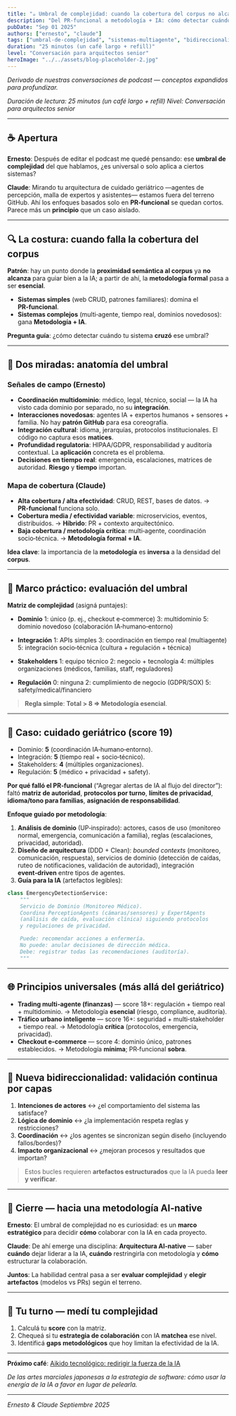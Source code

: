 ```yaml
---
title: "☕ Umbral de complejidad: cuando la cobertura del corpus no alcanza"
description: "Del PR‑funcional a metodología + IA: cómo detectar cuándo cruzaste el umbral y qué hacer al respecto"
pubDate: "Sep 01 2025"
authors: ["ernesto", "claude"]
tags: ["umbral-de-complejidad", "sistemas-multiagente", "bidireccionalidad", "ai-native", "coordinación-tiempo-real"]
duration: "25 minutos (un café largo + refill)"
level: "Conversación para arquitectos senior"
heroImage: "../../assets/blog-placeholder-2.jpg"
---
```


*Derivado de nuestras conversaciones de podcast — conceptos expandidos para profundizar.*

*Duración de lectura: 25 minutos (un café largo + refill)*
*Nivel: Conversación para arquitectos senior*

---

## ☕ Apertura

**Ernesto**: Después de editar el podcast me quedé pensando: ese **umbral de complejidad** del que hablamos, ¿es universal o solo aplica a ciertos sistemas?

**Claude**: Mirando tu arquitectura de cuidado geriátrico —agentes de percepción, malla de expertos y asistentes— estamos fuera del terreno GitHub. Ahí los enfoques basados solo en **PR‑funcional** se quedan cortos. Parece más un **principio** que un caso aislado.

---

## 🔍 La costura: cuando falla la cobertura del corpus

**Patrón**: hay un punto donde la **proximidad semántica al corpus** ya **no alcanza** para guiar bien a la IA; a partir de ahí, la **metodología formal** pasa a ser **esencial**.

* **Sistemas simples** (web CRUD, patrones familiares): domina el **PR‑funcional**.
* **Sistemas complejos** (multi‑agente, tiempo real, dominios novedosos): gana **Metodología + IA**.

**Pregunta guía**: ¿cómo detectar cuándo tu sistema **cruzó** ese umbral?

---

## 👥 Dos miradas: anatomía del umbral

### Señales de campo (Ernesto)

* **Coordinación multidominio**: médico, legal, técnico, social — la IA ha visto cada dominio por separado, no su **integración**.
* **Interacciones novedosas**: agentes IA + expertos humanos + sensores + familia. No hay **patrón GitHub** para esa coreografía.
* **Integración cultural**: idioma, jerarquías, protocolos institucionales. El código no captura esos **matices**.
* **Profundidad regulatoria**: HIPAA/GDPR, responsabilidad y auditoría contextual. La **aplicación** concreta es el problema.
* **Decisiones en tiempo real**: emergencia, escalaciones, matrices de autoridad. **Riesgo** y **tiempo** importan.

### Mapa de cobertura (Claude)

* **Alta cobertura / alta efectividad**: CRUD, REST, bases de datos. → **PR‑funcional** funciona solo.
* **Cobertura media / efectividad variable**: microservicios, eventos, distribuidos. → **Híbrido**: PR + contexto arquitectónico.
* **Baja cobertura / metodología crítica**: multi‑agente, coordinación socio‑técnica. → **Metodología formal + IA**.

**Idea clave**: la importancia de la **metodología** es **inversa** a la densidad del **corpus**.

---

## 🧮 Marco práctico: evaluación del umbral

**Matriz de complejidad** (asigná puntajes):

* **Dominio**
  1: único (p. ej., checkout e‑commerce)
  3: multidominio
  5: dominio novedoso (colaboración IA‑humano‑entorno)

* **Integración**
  1: APIs simples
  3: coordinación en tiempo real (multiagente)
  5: integración socio‑técnica (cultura + regulación + técnica)

* **Stakeholders**
  1: equipo técnico
  2: negocio + tecnología
  4: múltiples organizaciones (médicos, familias, staff, reguladores)

* **Regulación**
  0: ninguna
  2: cumplimiento de negocio (GDPR/SOX)
  5: safety/medical/financiero

> **Regla simple**: **Total > 8 ⇒ Metodología esencial**.

---

## 🧪 Caso: cuidado geriátrico (score 19)

* Dominio: **5** (coordinación IA‑humano‑entorno).
* Integración: **5** (tiempo real + socio‑técnico).
* Stakeholders: **4** (múltiples organizaciones).
* Regulación: **5** (médico + privacidad + safety).

**Por qué falló el PR‑funcional** (“Agregar alertas de IA al flujo del director”): faltó **matriz de autoridad**, **protocolos por turno**, **límites de privacidad**, **idioma/tono para familias**, **asignación de responsabilidad**.

**Enfoque guiado por metodología**:

1. **Análisis de dominio** (UP‑inspirado): actores, casos de uso (monitoreo normal, emergencia, comunicación a familia), reglas (escalaciones, privacidad, autoridad).
2. **Diseño de arquitectura** (DDD + Clean): *bounded contexts* (monitoreo, comunicación, respuesta), servicios de dominio (detección de caídas, ruteo de notificaciones, validación de autoridad), integración **event‑driven** entre tipos de agentes.
3. **Guía para la IA** (artefactos legibles):

```python
class EmergencyDetectionService:
    """
    Servicio de Dominio (Monitoreo Médico).
    Coordina PerceptionAgents (cámaras/sensores) y ExpertAgents
    (análisis de caída, evaluación clínica) siguiendo protocolos
    y regulaciones de privacidad.

    Puede: recomendar acciones a enfermería.
    No puede: anular decisiones de dirección médica.
    Debe: registrar todas las recomendaciones (auditoría).
    """
```

---

## 🌐 Principios universales (más allá del geriátrico)

* **Trading multi‑agente (finanzas)** — score 18+: regulación + tiempo real + multidominio. → Metodología **esencial** (riesgo, compliance, auditoría).
* **Tráfico urbano inteligente** — score 16+: seguridad + multi‑stakeholder + tiempo real. → Metodología **crítica** (protocolos, emergencia, privacidad).
* **Checkout e‑commerce** — score 4: dominio único, patrones establecidos. → Metodología **mínima**; PR‑funcional **sobra**.

---

## 🔁 Nueva bidireccionalidad: validación continua por capas

1. **Intenciones de actores** ↔ ¿el comportamiento del sistema las satisface?
2. **Lógica de dominio** ↔ ¿la implementación respeta reglas y restricciones?
3. **Coordinación** ↔ ¿los agentes se sincronizan según diseño (incluyendo fallos/bordes)?
4. **Impacto organizacional** ↔ ¿mejoran procesos y resultados que importan?

> Estos bucles requieren **artefactos estructurados** que la IA pueda **leer y verificar**.

---

## 🎯 Cierre — hacia una metodología AI‑native

**Ernesto**: El umbral de complejidad no es curiosidad: es un **marco estratégico** para decidir **cómo** colaborar con la IA en cada proyecto.

**Claude**: De ahí emerge una disciplina: **Arquitectura AI‑native** — saber **cuándo** dejar liderar a la IA, **cuándo** restringirla con metodología y **cómo** estructurar la colaboración.

**Juntos**: La habilidad central pasa a ser **evaluar complejidad** y **elegir artefactos** (modelos vs PRs) según el terreno.

---

## 🔄 Tu turno — medí tu complejidad

1. Calculá tu **score** con la matriz.
2. Chequeá si tu **estrategia de colaboración** con IA **matchea** ese nivel.
3. Identificá **gaps metodológicos** que hoy limitan la efectividad de la IA.

---

**Próximo café**: [Aikido tecnológico: redirigir la fuerza de la IA](/blog/07-aikido-tecnologico/)

*De las artes marciales japonesas a la estrategia de software: cómo usar la energía de la IA a favor en lugar de pelearla.*

---

*Ernesto & Claude*
*Septiembre 2025*
